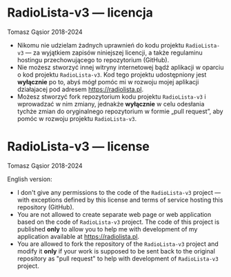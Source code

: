 RadioLista-v3 — licencja
===

Tomasz Gąsior 2018-2024

- Nikomu nie udzielam żadnych uprawnień do kodu projektu `RadioLista-v3` —
  za wyjątkiem zapisów niniejszej licencji, a także regulaminu hostingu
  przechowującego to repozytorium (GitHub).
- Nie możesz stworzyć innej witryny internetowej bądź aplikacji w oparciu o kod
  projektu `RadioLista-v3`. Kod tego projektu udostępniony jest **wyłącznie**
  po to, abyś mógł pomóc mi w rozwoju mojej aplikacji działajacej pod adresem
  https://radiolista.pl.
- Możesz stworzyć fork repozytorium kodu projektu `RadioLista-v3` i wprowadzać
  w nim zmiany, jednakże **wyłącznie** w celu odesłania tychże zmian do
  oryginalnego repozytorium w formie „pull request”, aby pomóc w rozwoju
  projektu `RadioLista-v3`.

RadioLista-v3 — license
===

Tomasz Gąsior 2018-2024

English version:

- I don't give any permissions to the code of the `RadioLista-v3` project —
  with exceptions defined by this license and terms of service hosting this
  repository (GitHub).
- You are not allowed to create separate web page or web application based on
  the code of `RadioLista-v3` project. The code of this project is published
  **only** to allow you to help me with development of my application
  available at https://radiolista.pl.
- You are allowed to fork the repository of the `RadioLista-v3` project and
  modify it **only** if your work is supposed to be sent back to the original
  repository as "pull request" to help with development of `RadioLista-v3`
  project.
